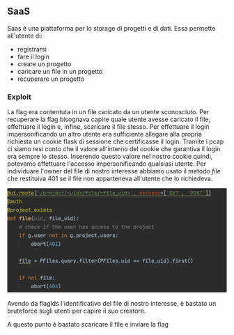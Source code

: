 ## SaaS

Saas è una piattaforma per lo storage di progetti e di dati.
Essa permette all'utente di:
* registrarsi
* fare il login
* creare un progetto
* caricare un file in un progetto
* recuperare un progetto

### Exploit
La flag era contentuta in un file caricato da un utente sconosciuto.
Per recuperare la flag bisognava capire quale utente avesse caricato il file, effettuare il login e, infine, scaricare il file stesso.
Per effettuare il login impersonificando un altro utente era sufficiente allegare alla propria richiesta un cookie flask di sessione che certificasse il login. Tramite i pcap ci siamo resi conto che il valore all'interno del cookie che garantiva il login era sempre lo stesso. Inserendo questo valore nel nostro cookie quindi, potevamo effettuare l'accesso impersonificando qualsiasi utente. 
Per individuare l'owner del file di nostro interesse abbiamo usato il metodo _file_ che restituiva 401 se il file non apparteneva all'utente che lo richiedeva.

![metodo file](imgs/SaaS.png)

Avendo da flagIds l'identificativo del file di nostro interesse, è bastato un bruteforce sugli utenti per capire il suo creatore.

A questo punto è bastato scaricare il file e inviare la flag

